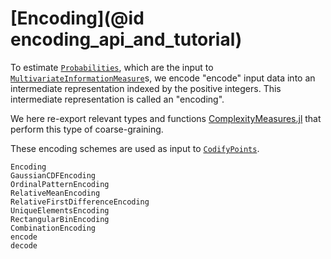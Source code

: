 # [Encoding](@id encoding_api_and_tutorial)

To estimate [`Probabilities`](@ref), which are the input to [`MultivariateInformationMeasure`](@ref)s, 
we encode "encode" input data into an intermediate representation indexed by the positive integers. 
This intermediate representation is called an "encoding".

We here re-export relevant types and functions [ComplexityMeasures.jl](https://github.com/JuliaDynamics/ComplexityMeasures.jl) that perform this type of coarse-graining.

These encoding schemes are used as input to [`CodifyPoints`](@ref).

```@docs
Encoding
GaussianCDFEncoding
OrdinalPatternEncoding
RelativeMeanEncoding
RelativeFirstDifferenceEncoding
UniqueElementsEncoding
RectangularBinEncoding
CombinationEncoding
encode
decode
```